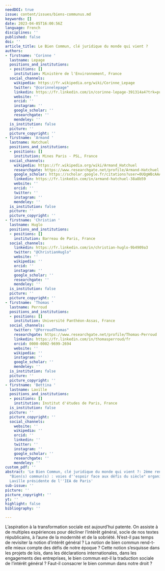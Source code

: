 ```yaml
---
needDOI: true
issue: content/issues/biens-communus.md
keywords: []
date: 2023-04-05T16:00:56Z
language: French
disciplines: ''
published: false
doi: ''
article_title: Le Bien Commun, clé juridique du monde qui vient ?
authors:
- firstname: 'Corinne '
  lastname: Lepage
  positions_and_institutions:
  - positions: []
    institution: Ministère de l'Environnement, France
  social_channels:
    wikipedia: https://fr.wikipedia.org/wiki/Corinne_Lepage
    twitter: "@corinnelepage"
    linkedin: https://fr.linkedin.com/in/corinne-lepage-391314a4?trk=public_post_feed-actor-name&original_referer=https%3A%2F%2Ffr.linkedin.com%2Fposts%2Fcorinne-lepage-391314a4_corinne-lepage-on-twitter-activity-7042819870895325184-H2ju
    website: ''
    orcid: ''
    instagram: ''
    google_scholar: ''
    researchgate: ''
    mendeley: ''
  is_institution: false
  picture: ''
  picture_copyright: ''
- firstname: 'Armand '
  lastname: Hatchuel
  positions_and_institutions:
  - positions: []
    institution: Mines Paris - PSL, France
  social_channels:
    wikipedia: https://fr.wikipedia.org/wiki/Armand_Hatchuel
    researchgate: https://www.researchgate.net/profile/Armand-Hatchuel
    google_scholar: https://scholar.google.fr/citations?user=0UQgWBcAAAAJ&hl=fr
    linkedin: https://fr.linkedin.com/in/armand-hatchuel-38a8b59
    website: ''
    orcid: ''
    twitter: ''
    instagram: ''
    mendeley: ''
  is_institution: false
  picture: ''
  picture_copyright: ''
- firstname: 'Christian '
  lastname: Huglo
  positions_and_institutions:
  - positions: []
    institution: Barreau de Paris, France
  social_channels:
    linkedin: https://fr.linkedin.com/in/christian-huglo-9b4909a3
    twitter: "@ChristianHuglo"
    website: ''
    wikipedia: ''
    orcid: ''
    instagram: ''
    google_scholar: ''
    researchgate: ''
    mendeley: ''
  is_institution: false
  picture: ''
  picture_copyright: ''
- firstname: 'Thomas '
  lastname: Perroud
  positions_and_institutions:
  - positions: []
    institution: Université Panthéon-Assas, France
  social_channels:
    twitter: "@PerroudThomas"
    researchgate: https://www.researchgate.net/profile/Thomas-Perroud
    linkedin: https://fr.linkedin.com/in/thomasperroud/fr
    orcid: 0000-0002-9699-2694
    website: ''
    wikipedia: ''
    instagram: ''
    google_scholar: ''
    mendeley: ''
  is_institution: false
  picture: ''
  picture_copyright: ''
- firstname: 'Bettina '
  lastname: Laville
  positions_and_institutions:
  - positions: []
    institution: Institut d'études de Paris, France
  is_institution: false
  picture: ''
  picture_copyright: ''
  social_channels:
    website: ''
    wikipedia: ''
    orcid: ''
    linkedin: ''
    twitter: ''
    instagram: ''
    google_scholar: ''
    researchgate: ''
    mendeley: ''
custom_pdf: ''
abstract: 'Le Bien Commun, clé juridique du monde qui vient ?: 2ème rencontre du cycle
  "Bien(s) commun(s) : voies d''espoir face aux défis du siècle" organisée par Bettina
  Laville présidente de l''IEA de Paris'
sub-issue: ''
picture: ''
picture_copyright: ''
yt: ''
highlight: false
bibliography: ''

---
```

L’aspiration à la transformation sociale est aujourd’hui patente. On assiste à de multiples expériences pour décliner l’intérêt général, socle de nos textes républicains, à l’aune de la modernité et de la sobriété. N’est-il pas temps de revisiter la notion d’intérêt général ? La notion de bien commun rend-t-elle mieux compte des défis de notre époque ? Cette notion s’esquisse dans les projets de lois, dans les déclarations internationales, dans les engagements des entreprises, le bien commun est-il la traduction sociale de l’intérêt général ? Faut-il consacrer le bien commun dans notre droit ?
